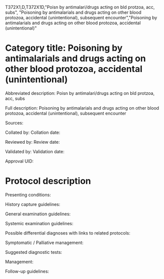 T372X1,D,T372X1D,"Poisn by antimalari/drugs acting on bld protzoa, acc, subs", "Poisoning by antimalarials and drugs acting on other blood protozoa, accidental (unintentional), subsequent encounter","Poisoning by antimalarials and drugs acting on other blood protozoa, accidental (unintentional)"
# Category title: Poisoning by antimalarials and drugs acting on other blood protozoa, accidental (unintentional)

Abbreviated description: Poisn by antimalari/drugs acting on bld protzoa, acc, subs

Full description: Poisoning by antimalarials and drugs acting on other blood protozoa, accidental (unintentional), subsequent encounter

Sources:

Collated by:
Collation date:

Reviewed by:
Review date:

Validated by:
Validation date:

Approval UID:

# Protocol description

Presenting conditions:

History capture guidelines:

General examination guidelines:

Systemic examination guidelines:

Possible differential diagnoses with links to related protocols:

Symptomatic / Palliative management:

Suggested diagnostic tests:

Management:

Follow-up guidelines:

